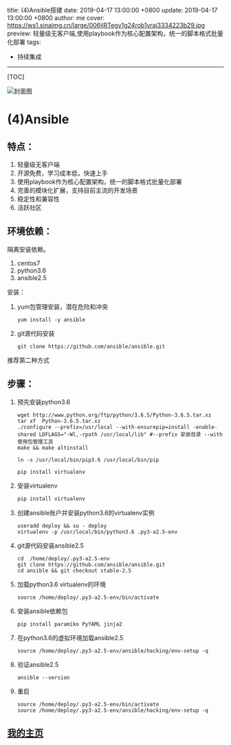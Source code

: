 title:  (4)Ansible搭建
date: 2019-04-17 13:00:00 +0800
update: 2019-04-17 13:00:00 +0800
author: me
cover: https://ws1.sinaimg.cn/large/006jIRTegy1g24rob1vraj3334223b29.jpg
preview:  轻量级无客户端,使用playbook作为核心配置架构，统一的脚本格式批量化部署
tags:

  -  持续集成

---



[TOC]

![封面图](https://ws1.sinaimg.cn/large/006jIRTegy1g24rob1vraj3334223b29.jpg)

# (4)Ansible

## 特点：

1. 轻量级无客户端
2. 开源免费，学习成本低，快速上手
3. 使用playbook作为核心配置架构，统一的脚本格式批量化部署
4. 完善的模块化扩展，支持目前主流的开发场景
5. 稳定性和兼容性
6. 活跃社区

## 环境依赖：

隔离安装依赖。

1. centos7
2. python3.6
3. ansible2.5

安装：

1. yum包管理安装，潜在危险和冲突

   ```shell
   yum install -y ansible 
   ```

2. git源代码安装

   ```shell
   git clone https://github.com/ansible/ansible.git
   ```

推荐第二种方式

## 步骤：

1. 预先安装python3.6

   ```shell
   wget http://www.python.org/ftp/python/3.6.5/Python-3.6.5.tar.xz
   tar xf  Python-3.6.5.tar.xz 
   ./configure --prefix=/usr/local --with-ensurepip=install -enable-shared LDFLAGS="-Wl,-rpath /usr/local/lib" #--prefix 安装目录 --with使用包管理工具
   make && make altinstall
   
   ln -s /usr/local/bin/pip3.6 /usr/local/bin/pip
   
   pip install virtualenv
   ```

   

2. 安装virtualenv

   ```python
   pip install virtualenv
   ```

3. 创建ansible账户并安装python3.6的virtualenv实例

   ```shell
   useradd deploy && su - deploy
   virtualenv -p /usr/local/bin/python3.6 .py3-a2.5-env
   ```

4. git源代码安装ansible2.5

   ```shell
   cd  /home/deploy/.py3-a2.5-env
   git clone https://github.com/ansible/ansible.git
   cd ansible && git checkout stable-2.5
   ```

5. 加载python3.6  virtualenv的环境

   ```shell
   source /home/deploy/.py3-a2.5-env/bin/activate
   ```

6. 安装ansible依赖包

   ```shell
   pip install paramiko PyYAML jinja2
   ```

7. 在python3.6的虚拟环境加载ansible2.5

   ```shell
   source /home/deploy/.py3-a2.5-env/ansible/hacking/env-setup -q
   ```

8. 验证ansible2.5

   ```shell
   ansible --version
   ```

9. 重启

   ```shell
   source /home/deploy/.py3-a2.5-env/bin/activate
   source /home/deploy/.py3-a2.5-env/ansible/hacking/env-setup -q
   ```

   

## [我的主页](https://suveng.github.io/blog/)



